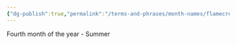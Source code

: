 ```yaml
---
{"dg-publish":true,"permalink":"/terms-and-phrases/month-names/flamecrest/"}
---
```


Fourth month of the year - Summer